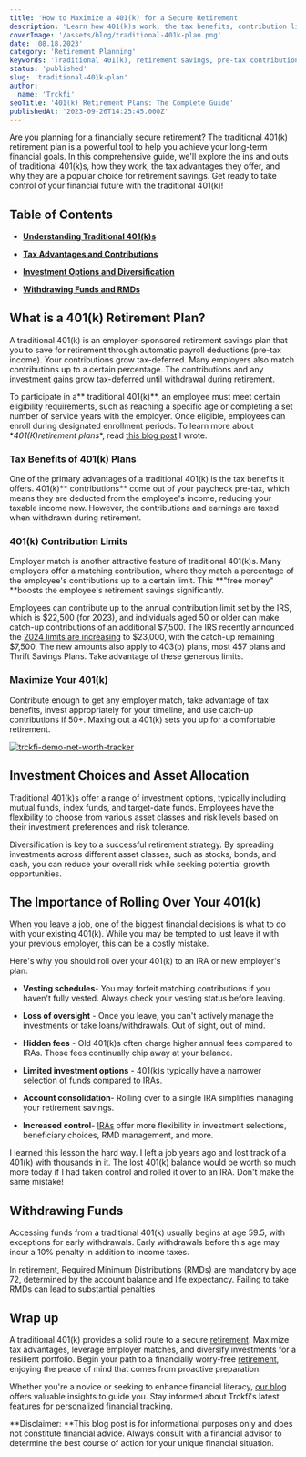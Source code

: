 ```yaml
---
title: 'How to Maximize a 401(k) for a Secure Retirement'
description: 'Learn how 401(k)s work, the tax benefits, contribution limits, investment options, when you can withdraw funds, and how to optimize a 401(k) for retirement.'
coverImage: '/assets/blog/traditional-401k-plan.png'
date: '08.18.2023'
category: 'Retirement Planning'
keywords: 'Traditional 401(k), retirement savings, pre-tax contributions, employer match, tax-deferred growth, retirement planning, retirement accounts, financial future'
status: 'published'
slug: 'traditional-401k-plan'
author:
  name: 'Trckfi'
seoTitle: '401(k) Retirement Plans: The Complete Guide'
publishedAt: '2023-09-26T14:25:45.000Z'
---
```


Are you planning for a financially secure retirement? The traditional 401(k) retirement plan is a powerful tool to help you achieve your long-term financial goals. In this comprehensive guide, we'll explore the ins and outs of traditional 401(k)s, how they work, the tax advantages they offer, and why they are a popular choice for retirement savings. Get ready to take control of your financial future with the traditional 401(k)!

## Table of Contents

- [**Understanding Traditional 401(k)s**](#understanding-401)

- [**Tax Advantages and Contributions**](#tax-advatannges)

- [**Investment Options and Diversification**](#investing-diversification)

- [**Withdrawing Funds and RMDs**](#withdrawing-funds)

## **What is a 401(k) Retirement Plan?**

A traditional 401(k) is an employer-sponsored retirement savings plan that you to save for retirement through automatic payroll deductions (pre-tax income). Your contributions grow tax-deferred. Many employers also match contributions up to a certain percentage. The contributions and any investment gains grow tax-deferred until withdrawal during retirement.

To participate in a\*\* traditional 401(k)\*\*, an employee must meet certain eligibility requirements, such as reaching a specific age or completing a set number of service years with the employer. Once eligible, employees can enroll during designated enrollment periods. To learn more about \**401(K)retirement plans*\*, read [this blog post](/blog/smart-401k-retirement-guide) I wrote.

### **Tax Benefits of 401(k) Plans**

One of the primary advantages of a traditional 401(k) is the tax benefits it offers. 401(k)\*\* contributions\*\* come out of your paycheck pre-tax, which means they are deducted from the employee's income, reducing your taxable income now. However, the contributions and earnings are taxed when withdrawn during retirement.

### **401(k) Contribution Limits**

Employer match is another attractive feature of traditional 401(k)s. Many employers offer a matching contribution, where they match a percentage of the employee's contributions up to a certain limit. This \*\*"free money" \*\*boosts the employee's retirement savings significantly.

Employees can contribute up to the annual contribution limit set by the IRS, which is $22,500 (for 2023), and individuals aged 50 or older can make catch-up contributions of an additional $7,500. The IRS recently announced the [2024 limits are increasing](https://finance.yahoo.com/personal-finance/401k-contribution-limits-175430718.html) to $23,000, with the catch-up remaining $7,500. The new amounts also apply to 403(b) plans, most 457 plans and Thrift Savings Plans. Take advantage of these generous limits.

### **Maximize Your 401(k)**

Contribute enough to get any employer match, take advantage of tax benefits, invest appropriately for your timeline, and use catch-up contributions if 50+. Maxing out a 401(k) sets you up for a comfortable retirement.

[![trckfi-demo-net-worth-tracker](/images/home--1--A3Mz.jpg)](/pricing)

## **Investment Choices and Asset Allocation**

Traditional 401(k)s offer a range of investment options, typically including mutual funds, index funds, and target-date funds. Employees have the flexibility to choose from various asset classes and risk levels based on their investment preferences and risk tolerance.

Diversification is key to a successful retirement strategy. By spreading investments across different asset classes, such as stocks, bonds, and cash, you can reduce your overall risk while seeking potential growth opportunities.

## **The Importance of Rolling Over Your 401(k)**

When you leave a job, one of the biggest financial decisions is what to do with your existing 401(k). While you may be tempted to just leave it with your previous employer, this can be a costly mistake.

Here's why you should roll over your 401(k) to an IRA or new employer's plan:

- **Vesting schedules**\- You may forfeit matching contributions if you haven't fully vested. Always check your vesting status before leaving.

- **Loss of oversight** \- Once you leave, you can't actively manage the investments or take loans/withdrawals. Out of sight, out of mind.

- **Hidden fees** \- Old 401(k)s often charge higher annual fees compared to IRAs. Those fees continually chip away at your balance.

- **Limited investment options** \- 401(k)s typically have a narrower selection of funds compared to IRAs.

- **Account consolidation**\- Rolling over to a single IRA simplifies managing your retirement savings.

- **Increased control**\- [IRAs](/blog/types-of-iras) offer more flexibility in investment selections, beneficiary choices, RMD management, and more.

I learned this lesson the hard way. I left a job years ago and lost track of a 401(k) with thousands in it. The lost 401(k) balance would be worth so much more today if I had taken control and rolled it over to an IRA. Don't make the same mistake!

## **Withdrawing Funds**

Accessing funds from a traditional 401(k) usually begins at age 59.5, with exceptions for early withdrawals. Early withdrawals before this age may incur a 10% penalty in addition to income taxes.

In retirement, Required Minimum Distributions (RMDs) are mandatory by age 72, determined by the account balance and life expectancy. Failing to take RMDs can lead to substantial penalties

## Wrap up

A traditional 401(k) provides a solid route to a secure [retirement](/blog/smart-401k-retirement-guide). Maximize tax advantages, leverage employer matches, and diversify investments for a resilient portfolio. Begin your path to a financially worry-free [retirement](/blog/iras-401ks-retirement-planning), enjoying the peace of mind that comes from proactive preparation.

Whether you're a novice or seeking to enhance financial literacy, [our blog ](/blog)offers valuable insights to guide you. Stay informed about Trckfi's latest features for [personalized financial tracking](/pricing).

\*\*Disclaimer: \*\*This blog post is for informational purposes only and does not constitute financial advice. Always consult with a financial advisor to determine the best course of action for your unique financial situation.

